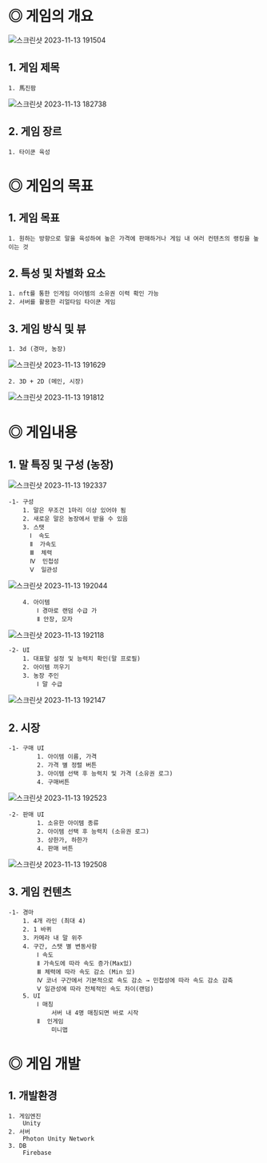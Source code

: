 # ◎ 게임의 개요
![스크린샷 2023-11-13 191504](https://github.com/JiHwan35/Margin/assets/93183216/82002ba8-0813-439e-9c23-06ab172f861c)

## 1. 게임 제목
    1. 馬진팜 
![스크린샷 2023-11-13 182738](https://github.com/JiHwan35/Margin/assets/93183216/2657364b-8749-43db-9236-11a201905b66)

## 2. 게임 장르
    1. 타이쿤 육성

# ◎ 게임의 목표

## 1. 게임 목표
    1. 원하는 방향으로 말을 육성하여 높은 가격에 판매하거나 게임 내 여러 컨텐츠의 랭킹을 높이는 것
## 2. 특성 및 차별화 요소
    1. nft를 통한 인게임 아이템의 소유권 이력 확인 가능
    2. 서버를 활용한 리얼타임 타이쿤 게임
## 3. 게임 방식 및 뷰
    1. 3d (경마, 농장)
![스크린샷 2023-11-13 191629](https://github.com/JiHwan35/Margin/assets/93183216/1bb38d99-3f19-4e70-b31d-2cdeabc3ab63)

    2. 3D + 2D (메인, 시장)
![스크린샷 2023-11-13 191812](https://github.com/JiHwan35/Margin/assets/93183216/a5fb7a65-4f20-4ae3-8015-ea63ae204d38)

# ◎ 게임내용

## 1. 말 특징 및 구성 (농장)
![스크린샷 2023-11-13 192337](https://github.com/JiHwan35/Margin/assets/93183216/3a2994c4-ccc5-48ec-8313-ab3d856e9b5b)

    -1- 구성
        1. 말은 무조건 1마리 이상 있어야 됨
        2. 새로운 말은 농장에서 받을 수 있음
        3. 스탯
          Ⅰ  속도
          Ⅱ  가속도
          Ⅲ  체력
          Ⅳ  민첩성
          Ⅴ  일관성
![스크린샷 2023-11-13 192044](https://github.com/JiHwan35/Margin/assets/93183216/f57922ed-5075-44ab-b200-897a27abf595)

        4. 아이템
            Ⅰ 경마로 랜덤 수급 가
            Ⅱ 안장, 모자
![스크린샷 2023-11-13 192118](https://github.com/JiHwan35/Margin/assets/93183216/48237819-81a4-4461-b82c-4ad22aa70d28)

    -2- UI
        1. 대표말 설정 및 능력치 확인(말 프로필)
        2. 아이템 끼우기
        3. 농장 주인
            Ⅰ 말 수급
![스크린샷 2023-11-13 192147](https://github.com/JiHwan35/Margin/assets/93183216/9945e849-b31c-49eb-a4be-fceb1c0e277e)

## 2. 시장
    -1- 구매 UI
            1. 아이템 이름, 가격
            2. 가격 별 정렬 버튼
            3. 아이템 선택 후 능력치 및 가격 (소유권 로그)
            4. 구매버튼
![스크린샷 2023-11-13 192523](https://github.com/JiHwan35/Margin/assets/93183216/4ece56bf-5646-4f13-a62a-418552c0442e)

    -2- 판매 UI
            1. 소유한 아이템 종류
            2. 아이템 선택 후 능력치 (소유권 로그)
            3. 상한가, 하한가
            4. 판매 버튼
![스크린샷 2023-11-13 192508](https://github.com/JiHwan35/Margin/assets/93183216/6f8c3232-818a-4ee2-a36d-85bc36476517)

## 3. 게임 컨텐츠
    -1- 경마 
        1. 4개 라인 (최대 4)
        2. 1 바퀴
        3. 카메라 내 말 위주
        4. 구간, 스탯 별 변동사항
            Ⅰ 속도
            Ⅱ 가속도에 따라 속도 증가(Max있)
            Ⅲ 체력에 따라 속도 감소 (Min 있)
            Ⅳ 코너 구간에서 기본적으로 속도 감소 → 민첩성에 따라 속도 감소 감축
            Ⅴ 일관성에 따라 전체적인 속도 차이(랜덤)
        5. UI
            Ⅰ 매칭
                서버 내 4명 매칭되면 바로 시작
            Ⅱ  인게임
                미니맵

# ◎ 게임 개발

## 1. 개발환경
    1. 게임엔진
        Unity
    2. 서버
        Photon Unity Network
    3. DB
        Firebase

 
